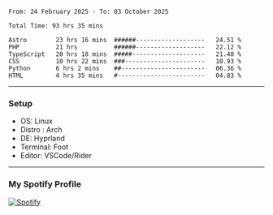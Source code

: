 <!--START_SECTION:waka-->

```plain
From: 24 February 2025 - To: 03 October 2025

Total Time: 93 hrs 35 mins

Astro        23 hrs 16 mins  ######-------------------   24.51 %
PHP          21 hrs          ######-------------------   22.12 %
TypeScript   20 hrs 18 mins  #####--------------------   21.40 %
CSS          10 hrs 22 mins  ###----------------------   10.93 %
Python       6 hrs 2 mins    ##-----------------------   06.36 %
HTML         4 hrs 35 mins   #------------------------   04.83 %
```

<!--END_SECTION:waka-->
---
### Setup
- OS: Linux
- Distro : Arch
- DE: Hyprland
- Terminal: Foot
- Editor: VSCode/Rider
---

### My Spotify Profile
[![Spotify](https://img.shields.io/badge/Spotify-1DB954?style=for-the-badge&logo=spotify&logoColor=white)](https://open.spotify.com/user/iadb62ajtu2zdl2ojyme46ncu)

